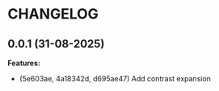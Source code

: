CHANGELOG
=========

## 0.0.1 (31-08-2025)

**Features:**
* (5e603ae, 4a18342d, d695ae47) Add contrast expansion
